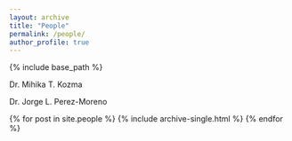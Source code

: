 ```yaml
---
layout: archive
title: "People"
permalink: /people/
author_profile: true
---
```


{% include base_path %}

Dr. Mihika T. Kozma

Dr. Jorge L. Perez-Moreno


{% for post in site.people %}
  {% include archive-single.html %}
{% endfor %}

